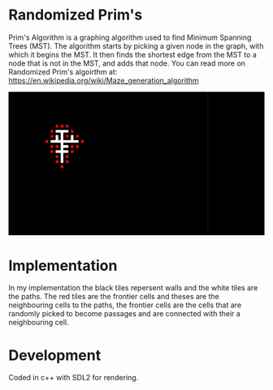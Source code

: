 # Randomized Prim's
Prim's Algorithm is a graphing algorithm used to find Minimum Spanning Trees (MST). The algorithm starts by picking a given node in the graph, with which it begins the MST. It then finds the shortest edge from the MST to a node that is not in the MST, and adds that node. 
You can read more on Randomized Prim's algoirthm at: https://en.wikipedia.org/wiki/Maze_generation_algorithm


![gif](/docs/assets/gif1.gif)

# Implementation
In my implementation the black tiles repersent walls and the white tiles are the paths. The red tiles are the frontier cells and theses are the neighbouring cells to the paths, the frontier cells are the cells that are randomly picked to become passages and are connected with their a neighbouring cell.


# Development
Coded in c++ with SDL2 for rendering.
